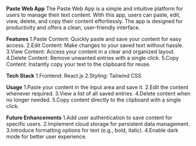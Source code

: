 **Paste Web App**
The Paste Web App is a simple and intuitive platform for users to manage their text content. With this app, users can paste, edit, view, delete, and copy their content effortlessly. The app is designed for productivity and offers a clean, user-friendly interface.

**Features**
1.Paste Content: Quickly paste and save your content for easy access.
2.Edit Content: Make changes to your saved text without hassle.
3.View Content: Access your content in a clear and organized layout.
4.Delete Content: Remove unwanted entries with a single click.
5.Copy Content: Instantly copy your text to the clipboard for reuse.

**Tech Stack**
1.Frontend: React.js
2.Styling: Tailwind CSS

**Usage**
1.Paste your content in the input area and save it.
2.Edit the content whenever required.
3.View a list of all saved entries.
4.Delete content when no longer needed.
5.Copy content directly to the clipboard with a single click.

**Future Enhancements**
1.Add user authentication to save content for specific users.
2.Implement cloud storage for persistent data management.
3.Introduce formatting options for text (e.g., bold, italic).
4.Enable dark mode for better user experience.
